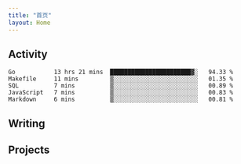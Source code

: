 ```yaml
---
title: "首页"
layout: Home
---
```


## Activity
<!--START_SECTION:waka-->
```text
Go           13 hrs 21 mins  ███████████████████████▓░   94.33 % 
Makefile     11 mins         ▒░░░░░░░░░░░░░░░░░░░░░░░░   01.35 % 
SQL          7 mins          ▒░░░░░░░░░░░░░░░░░░░░░░░░   00.89 % 
JavaScript   7 mins          ▒░░░░░░░░░░░░░░░░░░░░░░░░   00.83 % 
Markdown     6 mins          ▒░░░░░░░░░░░░░░░░░░░░░░░░   00.81 % 
```
<!--END_SECTION:waka-->

## Writing
<PindedPosts />

## Projects
<Projects />
